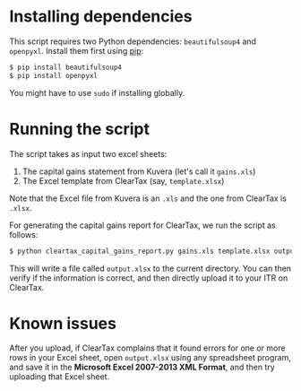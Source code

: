 # Installing dependencies

This script requires two Python dependencies: `beautifulsoup4` and `openpyxl`. Install them first using [pip](https://pip.pypa.io/en/stable/):

```sh
$ pip install beautifulsoup4
$ pip install openpyxl
```

You might have to use `sudo` if installing globally.

# Running the script

The script takes as input two excel sheets:

1. The capital gains statement from Kuvera (let's call it `gains.xls`)
2. The Excel template from ClearTax (say, `template.xlsx`)

Note that the Excel file from Kuvera is an `.xls` and the one from ClearTax is `.xlsx`.

For generating the capital gains report for ClearTax, we run the script as follows:

```sh
$ python cleartax_capital_gains_report.py gains.xls template.xlsx output.xlsx
```

This will write a file called `output.xlsx` to the current directory. You can then verify if the information is correct, and then directly upload it to your ITR on ClearTax.

# Known issues

After you upload, if ClearTax complains that it found errors for one or more rows in your Excel sheet, open `output.xlsx` using any spreadsheet program, and save it in the **Microsoft Excel 2007-2013 XML Format**, and then try uploading that Excel sheet.
